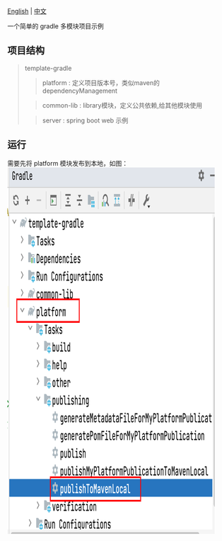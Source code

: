 [English](./README.md) | [中文](./README-zh.md)

一个简单的 gradle 多模块项目示例

## 项目结构
> template-gradle 
> > platform : 定义项目版本号，类似maven的dependencyManagement
> 
> > common-lib : library模块，定义公共依赖,给其他模块使用
> 
> > server : spring boot web 示例
> 
## 运行
需要先将 platform 模块发布到本地，如图：
![img.png](img.png)